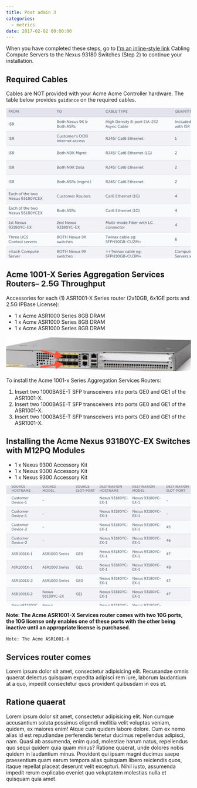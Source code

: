 ```yaml
---
title: Post admin 3
categories:
  - metrics
date: 2017-02-02 00:00:00
---
```


When you have completed these steps, go to [I'm an inline-style link](https://www.google.com) Cabling Compute Servers to the Nexus 93180 Switches (Step 2) to continue your installation.

## Required Cables

Cables are NOT provided with your Acme Acme Controller hardware. The table below provides `guidance` on the
required cables.

![Alt](/images/test.jpg)

## Acme 1001-X Series Aggregation Services Routers– 2.5G Throughput

Accessories for each (1) ASR1001-X Series router (2x10GB, 6x1GE ports and 2.5G IPBase License):

* 1 x Acme ASR1000 Series 8GB DRAM
* 1 x Acme ASR1000 Series 8GB DRAM
* 1 x Acme ASR1000 Series 8GB DRAM

![Alt](/images/test2.jpg)

To install the Acme 1001-x Series Aggregation Services Routers:

1. Insert two 1000BASE-T SFP transceivers into ports GE0 and GE1 of the ASR1001-X.
2. Insert two 1000BASE-T SFP transceivers into ports GE0 and GE1 of the ASR1001-X.
3. Insert two 1000BASE-T SFP transceivers into ports GE0 and GE1 of the ASR1001-X.

## Installing the Acme Nexus   93180YC-EX Switches with M12PQ Modules

* 1 x Nexus 9300 Accessory Kit
* 1 x Nexus 9300 Accessory Kit
* 1 x Nexus 9300 Accessory Kit

![Alt](/images/test3.jpg)

**Note: The Acme ASR1001-X Services router comes with two 10G ports, the 10G license only enables one of these ports with the other being inactive until an appropriate license is purchased.**

```
Note: The Acme ASR1001-X
```

## Services router comes

Lorem ipsum dolor sit amet, consectetur adipisicing elit. Recusandae omnis quaerat delectus quisquam expedita adipisci rem iure, laborum laudantium at a quo, impedit consectetur quos provident quibusdam in eos et.

## Ratione quaerat
Lorem ipsum dolor sit amet, consectetur adipisicing elit. Non cumque accusantium soluta possimus eligendi mollitia velit voluptas veniam, quidem, ex maiores enim! Atque cum quidem labore dolore. Cum ex nemo alias id est repudiandae perferendis tenetur ducimus repellendus adipisci, nam. Quasi ab assumenda, enim quod, molestiae harum natus, repellendus quo sequi quidem quia quam minus? Ratione quaerat, unde dolores nobis quidem in laudantium minus. Provident qui ipsam magni ducimus saepe praesentium quam earum tempora alias quisquam libero reiciendis quos, itaque repellat placeat deserunt velit excepturi. Nihil iusto, assumenda impedit rerum explicabo eveniet quo voluptatem molestias nulla et quisquam quia amet.